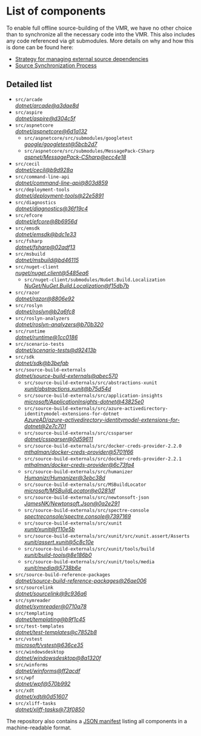 ﻿# List of components

To enable full offline source-building of the VMR, we have no other choice than to synchronize all the necessary code into the VMR. This also includes any code referenced via git submodules. More details on why and how this is done can be found here:
- [Strategy for managing external source dependencies](src/arcade/Documentation/UnifiedBuild/VMR-Strategy-For-External-Source.md)
- [Source Synchronization Process](src/arcade/Documentation/UnifiedBuild/VMR-Design-And-Operation.md#source-synchronization-process)

## Detailed list

<!-- component list beginning -->
- `src/arcade`  
*[dotnet/arcade@a3dae8d](https://github.com/dotnet/arcade/tree/a3dae8d4fd5a17c147cbecfd31e61463731ac0cc)*
- `src/aspire`  
*[dotnet/aspire@d304c5f](https://github.com/dotnet/aspire/tree/d304c5f6f15bcd4f34f1841b33870cfab88e6937)*
- `src/aspnetcore`  
*[dotnet/aspnetcore@6d1a132](https://github.com/dotnet/aspnetcore/tree/6d1a1329fc6ae2e566201d38f3421e1295d8a694)*
    - `src/aspnetcore/src/submodules/googletest`  
    *[google/googletest@5bcb2d7](https://github.com/google/googletest/tree/5bcb2d78a16edd7110e72ef694d229815aa29542)*
    - `src/aspnetcore/src/submodules/MessagePack-CSharp`  
    *[aspnet/MessagePack-CSharp@ecc4e18](https://github.com/aspnet/MessagePack-CSharp/tree/ecc4e18ad7a0c7db51cd7e3d2997a291ed01444d)*
- `src/cecil`  
*[dotnet/cecil@b9d928a](https://github.com/dotnet/cecil/tree/b9d928a9d65ed39b9257846e1b8e853cea609c00)*
- `src/command-line-api`  
*[dotnet/command-line-api@803d859](https://github.com/dotnet/command-line-api/tree/803d8598f98fb4efd94604b32627ee9407f246db)*
- `src/deployment-tools`  
*[dotnet/deployment-tools@22e5891](https://github.com/dotnet/deployment-tools/tree/22e58912805b6e31f11a6f6753635c007829cc07)*
- `src/diagnostics`  
*[dotnet/diagnostics@36f19c4](https://github.com/dotnet/diagnostics/tree/36f19c4904821895ca4d08969adb65b46964b3ce)*
- `src/efcore`  
*[dotnet/efcore@8b6956d](https://github.com/dotnet/efcore/tree/8b6956d731cff085ccb91767a74987db5a9e3b93)*
- `src/emsdk`  
*[dotnet/emsdk@bdc1e33](https://github.com/dotnet/emsdk/tree/bdc1e33d5d5ec616dce13320f9ee7189aced17ee)*
- `src/fsharp`  
*[dotnet/fsharp@02adf13](https://github.com/dotnet/fsharp/tree/02adf13f8d69e0105fff4d68dbd5fb1d43bc0e17)*
- `src/msbuild`  
*[dotnet/msbuild@bd46115](https://github.com/dotnet/msbuild/tree/bd46115a1d330e758e6a53798c71efe0f8bb7c0a)*
- `src/nuget-client`  
*[nuget/nuget.client@5485ea6](https://github.com/nuget/nuget.client/tree/5485ea697de98eee58746e0b0054cd478e33a1a5)*
    - `src/nuget-client/submodules/NuGet.Build.Localization`  
    *[NuGet/NuGet.Build.Localization@f15db7b](https://github.com/NuGet/NuGet.Build.Localization/tree/f15db7b7c6f5affbea268632ef8333d2687c8031)*
- `src/razor`  
*[dotnet/razor@8806e92](https://github.com/dotnet/razor/tree/8806e92225d1c47d6122b308c1c163416d55a5e0)*
- `src/roslyn`  
*[dotnet/roslyn@b2a6fc8](https://github.com/dotnet/roslyn/tree/b2a6fc8eca8d3332845b142717166303d18362c7)*
- `src/roslyn-analyzers`  
*[dotnet/roslyn-analyzers@b70b320](https://github.com/dotnet/roslyn-analyzers/tree/b70b32099c2365092974f6786636e25ae507c8fa)*
- `src/runtime`  
*[dotnet/runtime@1cc0186](https://github.com/dotnet/runtime/tree/1cc0186c3e120ee4ed0494cf74fef0a3ef0118d6)*
- `src/scenario-tests`  
*[dotnet/scenario-tests@d92413b](https://github.com/dotnet/scenario-tests/tree/d92413b87d36250859d8cb51ff69a03b5f5c4cab)*
- `src/sdk`  
*[dotnet/sdk@b3befab](https://github.com/dotnet/sdk/tree/b3befabea18d98c201ed618a02d531f2e5f14c1f)*
- `src/source-build-externals`  
*[dotnet/source-build-externals@abec570](https://github.com/dotnet/source-build-externals/tree/abec570b33d209dde31bd81c412ec8f4f0ecc587)*
    - `src/source-build-externals/src/abstractions-xunit`  
    *[xunit/abstractions.xunit@b75d54d](https://github.com/xunit/abstractions.xunit/tree/b75d54d73b141709f805c2001b16f3dd4d71539d)*
    - `src/source-build-externals/src/application-insights`  
    *[microsoft/ApplicationInsights-dotnet@43825e0](https://github.com/microsoft/ApplicationInsights-dotnet/tree/43825e06a22cdfb702fc199a7ba99a7d541d48c6)*
    - `src/source-build-externals/src/azure-activedirectory-identitymodel-extensions-for-dotnet`  
    *[AzureAD/azure-activedirectory-identitymodel-extensions-for-dotnet@2e7c701](https://github.com/AzureAD/azure-activedirectory-identitymodel-extensions-for-dotnet/tree/2e7c701881d3d67aff7bf54f22063a49bc4727d2)*
    - `src/source-build-externals/src/cssparser`  
    *[dotnet/cssparser@0d59611](https://github.com/dotnet/cssparser/tree/0d59611784841735a7778a67aa6e9d8d000c861f)*
    - `src/source-build-externals/src/docker-creds-provider-2.2.0`  
    *[mthalman/docker-creds-provider@5701f66](https://github.com/mthalman/docker-creds-provider/tree/5701f6667c1fbd805684857baaa860383bbdfed7)*
    - `src/source-build-externals/src/docker-creds-provider-2.2.1`  
    *[mthalman/docker-creds-provider@6c73fa4](https://github.com/mthalman/docker-creds-provider/tree/6c73fa4784795ae07f49305a057abf5c473d2adb)*
    - `src/source-build-externals/src/humanizer`  
    *[Humanizr/Humanizer@3ebc38d](https://github.com/Humanizr/Humanizer/tree/3ebc38de585fc641a04b0e78ed69468453b0f8a1)*
    - `src/source-build-externals/src/MSBuildLocator`  
    *[microsoft/MSBuildLocator@e0281df](https://github.com/microsoft/MSBuildLocator/tree/e0281df33274ac3c3e22acc9b07dcb4b31d57dc0)*
    - `src/source-build-externals/src/newtonsoft-json`  
    *[JamesNK/Newtonsoft.Json@0a2e291](https://github.com/JamesNK/Newtonsoft.Json/tree/0a2e291c0d9c0c7675d445703e51750363a549ef)*
    - `src/source-build-externals/src/spectre-console`  
    *[spectreconsole/spectre.console@7397169](https://github.com/spectreconsole/spectre.console/tree/7397169a2757dc3657598bdea4ac222c0f283425)*
    - `src/source-build-externals/src/xunit`  
    *[xunit/xunit@f110e5b](https://github.com/xunit/xunit/tree/f110e5bee5dfd4c08339587c9c3df9292fcb597c)*
    - `src/source-build-externals/src/xunit/src/xunit.assert/Asserts`  
    *[xunit/assert.xunit@5c8c10e](https://github.com/xunit/assert.xunit/tree/5c8c10e085eb42f39f2fe0b40c94bf56649eb0a4)*
    - `src/source-build-externals/src/xunit/tools/build`  
    *[xunit/build-tools@8e186b0](https://github.com/xunit/build-tools/tree/8e186b0f8e398796e75453f3f18952b06d29fdfd)*
    - `src/source-build-externals/src/xunit/tools/media`  
    *[xunit/media@5738b6e](https://github.com/xunit/media/tree/5738b6e86f08e0389c4392b939c20e3eca2d9822)*
- `src/source-build-reference-packages`  
*[dotnet/source-build-reference-packages@26ae006](https://github.com/dotnet/source-build-reference-packages/tree/26ae006620fb4518276b494efac55dbcd8f80224)*
- `src/sourcelink`  
*[dotnet/sourcelink@9c936a6](https://github.com/dotnet/sourcelink/tree/9c936a67bc298a2574f818ae850d089b5c6ba144)*
- `src/symreader`  
*[dotnet/symreader@0710a78](https://github.com/dotnet/symreader/tree/0710a7892d89999956e8808c28e9dd0512bd53f3)*
- `src/templating`  
*[dotnet/templating@b9f1c45](https://github.com/dotnet/templating/tree/b9f1c45446631eb116dee4d6ebbf534906fefcd8)*
- `src/test-templates`  
*[dotnet/test-templates@c7852b8](https://github.com/dotnet/test-templates/tree/c7852b88d3f9c5249aef10661cdbca0a93c00576)*
- `src/vstest`  
*[microsoft/vstest@636ce35](https://github.com/microsoft/vstest/tree/636ce35409e24424388389a0fd47f8b8ece42117)*
- `src/windowsdesktop`  
*[dotnet/windowsdesktop@8a1320f](https://github.com/dotnet/windowsdesktop/tree/8a1320ffe042f990c4151e59a00920ccc265b0a6)*
- `src/winforms`  
*[dotnet/winforms@ff2acdf](https://github.com/dotnet/winforms/tree/ff2acdf41abfdc9d6557c545cb61906158fe9976)*
- `src/wpf`  
*[dotnet/wpf@570b992](https://github.com/dotnet/wpf/tree/570b9927c49b4649c9c3de675df74af527f307bd)*
- `src/xdt`  
*[dotnet/xdt@0d51607](https://github.com/dotnet/xdt/tree/0d51607fb791c51a14b552ed24fe3430c252148b)*
- `src/xliff-tasks`  
*[dotnet/xliff-tasks@73f0850](https://github.com/dotnet/xliff-tasks/tree/73f0850939d96131c28cf6ea6ee5aacb4da0083a)*
<!-- component list end -->

The repository also contains a [JSON manifest](https://github.com/dotnet/dotnet/blob/main/src/source-manifest.json) listing all components in a machine-readable format.
